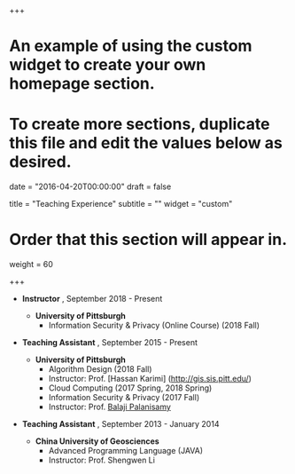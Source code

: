 +++
# An example of using the custom widget to create your own homepage section.
# To create more sections, duplicate this file and edit the values below as desired.

date = "2016-04-20T00:00:00"
draft = false

title = "Teaching Experience"
subtitle = ""
widget = "custom"

# Order that this section will appear in.
weight = 60

+++

+ **Instructor** , September 2018 - Present
	+ **University of Pittsburgh**
	    + Information Security & Privacy (Online Course) (2018 Fall)

+ **Teaching Assistant** , September 2015 - Present
	+ **University of Pittsburgh**
	    + Algorithm Design (2018 Fall) 
		+ Instructor: Prof. [Hassan Karimi] (http://gis.sis.pitt.edu/)
		+ Cloud Computing (2017 Spring, 2018 Spring)
		+ Information Security & Privacy (2017 Fall)
		+ Instructor: Prof. [Balaji Palanisamy](http://www.sis.pitt.edu/bpalan/)
	
+ **Teaching Assistant** , September 2013 - January 2014
	+ **China University of Geosciences**
		+ Advanced Programming Language (JAVA)
		+ Instructor: Prof. Shengwen Li
